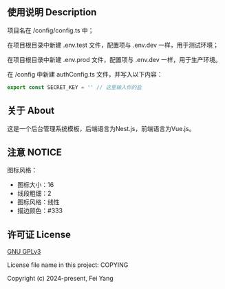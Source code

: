 ## 使用说明 Description

项目名在 /config/config.ts 中；

在项目根目录中新建 .env.test 文件，配置项与 .env.dev 一样，用于测试环境；

在项目根目录中新建 .env.prod 文件，配置项与 .env.dev 一样，用于生产环境。

在 /config 中新建 authConfig.ts 文件，并写入以下内容：
```typescript
export const SECRET_KEY = '' // 这里输入你的盐
```

## 关于 About

这是一个后台管理系统模板，后端语言为Nest.js，前端语言为Vue.js。

## 注意 NOTICE

图标风格：
* 图标大小：16
* 线段粗细：2
* 图标风格：线性
* 描边颜色：#333

## 许可证 License

[GNU GPLv3](https://www.gnu.org/licenses/gpl-3.0.txt)

License file name in this project: COPYING

Copyright (c) 2024-present, Fei Yang
